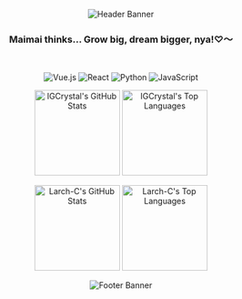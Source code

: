 <p align="center">
  <img src="https://capsule-render.vercel.app/api?type=waving&height=300&color=ADD8E6&text=ViaLonga%20Somniviva&section=header&fontColor=2F4F4F&fontSize=60&animation=fadeIn" alt="Header Banner"/>
</p>

<div align="center">

### **Maimai thinks... Grow big, dream bigger, nya!♡～**
  
</div>

<br>

<p align="center">
  <img src="https://img.shields.io/badge/Vue.js-4FC08D?style=for-the-badge&logo=vue.js&logoColor=white" alt="Vue.js"/>
  <img src="https://img.shields.io/badge/React-61DAFB?style=for-the-badge&logo=react&logoColor=black" alt="React"/>
  <img src="https://img.shields.io/badge/Python-3776AB?style=for-the-badge&logo=python&logoColor=white" alt="Python"/>
  <img src="https://img.shields.io/badge/JavaScript-F7DF1E?style=for-the-badge&logo=javascript&logoColor=black" alt="JavaScript"/>
</p>

<p align="center">
  <!-- GitHub Stats -->
  <img height="150em" src="https://card-navy-nu.vercel.app/api?username=IGCrystal-NEO&show_icons=true&theme=vue&bg_color=00000000&title_color=2F4F4F&text_color=4682B4&icon_color=ADD8E6" alt="IGCrystal's GitHub Stats"/>
  <!-- Top Languages -->
  <img height="150em" src="https://card-navy-nu.vercel.app/api/top-langs/?username=IGCrystal-NEO&layout=compact&theme=vue&bg_color=00000000&title_color=2F4F4F&text_color=4682B4" alt="IGCrystal's Top Languages"/>
</p>

<p align="center">
  <!-- GitHub Stats -->
  <img height="150em" src="https://card-navy-nu.vercel.app/api?username=Larch-C&show_icons=true&theme=vue&bg_color=00000000&title_color=2F4F4F&text_color=4682B4&icon_color=ADD8E6" alt="Larch-C's GitHub Stats"/>
  <!-- Top Languages -->
  <img height="150em" src="https://card-navy-nu.vercel.app/api/top-langs/?username=Larch-C&layout=compact&theme=vue&bg_color=00000000&title_color=2F4F4F&text_color=4682B4" alt="Larch-C's Top Languages"/>
</p>

<p align="center">
  <img src="https://capsule-render.vercel.app/api?type=waving&height=120&color=ADD8E6&text=Created%20by%20❄️IGCrystal&section=footer&fontColor=2F4F4F&fontSize=18&animation=fadeIn" alt="Footer Banner"/>
</p>
